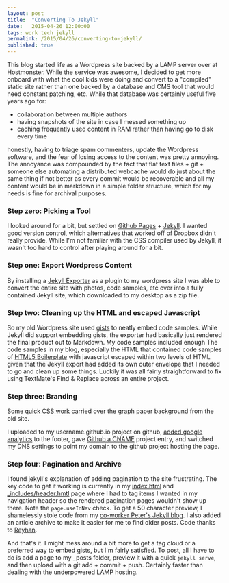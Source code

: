 ```yaml
---
layout: post
title:  "Converting To Jekyll"
date:   2015-04-26 12:00:00
tags: work tech jekyll
permalink: /2015/04/26/converting-to-jekyll/ 
published: true
---
```


This blog started life as a Wordpress site backed by a LAMP server over at Hostmonster.  While the service was awesome, I decided to get more onboard with what the cool kids were doing and convert to a "compiled" static site rather than one backed by a database and CMS tool that would need constant patching, etc.  While that database was certainly useful five years ago for:

* collaboration between multiple authors
* having snapshots of the site in case I messed something up
* caching frequently used content in RAM rather than having go to disk every time

honestly, having to triage spam commenters, update the Wordpress software, and the fear of losing access to the content was pretty annoying. The annoyance was compounded by the fact that flat text files + git + someone else automating a distributed webcache would do just about the same thing if not better as every commit would be recoverable and all my content would be in markdown in a simple folder structure, which for my needs is fine for archival purposes.

### Step zero: Picking a Tool

I looked around for a bit, but settled on [Github Pages](https://pages.github.com/) + [Jekyll](http://jekyllrb.com/).  I wanted good version control, which alternatives that worked off of Dropbox didn't really provide.  While I'm not familiar with the CSS compiler used by Jekyll, it wasn't too hard to control after playing around for a bit. 

### Step one: Export Wordpress Content

By installing a [Jekyll Exporter](https://wordpress.org/plugins/jekyll-exporter/) as a plugin to my wordpress site I was able to convert the entire site with photos, code samples, etc over into a fully contained Jekyll site, which downloaded to my desktop as a zip file.

### Step two: Cleaning up the HTML and escaped Javascript

So my old Wordpress site used [gists](https://gist.github.com/) to neatly embed code samples.  While Jekyll did support embedding gists, the exporter had basically just rendered the final product out to Markdown. My code samples included enough The code samples in my blog, especially the HTML that contained code samples of [HTML5 Boilerplate](https://html5boilerplate.com/) with javascript escaped within two levels of HTML given that the Jekyll export had added its own outer envelope that I needed to go and clean up some things.  Luckily it was all fairly straightforward to fix using TextMate's Find & Replace across an entire project.

### Step three: Branding

Some [quick CSS work](https://github.com/derickson/derickson.github.io/commit/6141a22308e7b6e488796bd9c81b03d594513ed6) carried over the graph paper background from the old site.

I uploaded to my username.github.io project on github, [added google analytics](https://github.com/derickson/derickson.github.io/commit/b38d95f96ea0c2e512da048721c69d9d61bcba3a) to the footer, gave [Github a CNAME](https://help.github.com/articles/adding-a-cname-file-to-your-repository/) project entry, and switched my DNS settings to point my domain to the github project hosting the page.

### Step four: Pagination and Archive

I found jekyll's explanation of adding pagination to the site frustrating.  The key code to get it working is currently in my [index.html](https://github.com/derickson/derickson.github.io/blob/master/index.html) and [_includes/header.hmtl](https://github.com/derickson/derickson.github.io/blob/master/_includes/header.html) page where I had to tag items I wanted in my navigation header so the rendered pagination pages wouldn't show up there.  Note the ```page.useInNav``` check.  To get a 50 character preview, I shamelessly stole code from my [co-worker Peter's Jekyll blog](http://peter.mistermoo.com/).  I also added an article archive to make it easier for me to find older posts.  Code thanks to [Reyhan](http://reyhan.org/2013/03/jekyll-archive-without-plugins.html).

And that's it.  I might mess around a bit more to get a tag cloud or a preferred way to embed gists, but I'm fairly satisfied.  To post, all I have to do is add a page to my _posts folder, preview it with a quick ```jekyll serve```, and then upload with a git add + commit + push.  Certainly faster than dealing with the underpowered LAMP hosting. 


